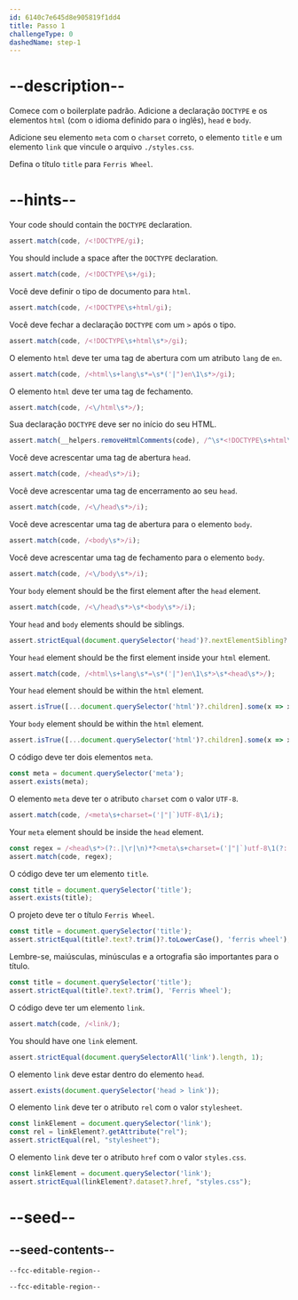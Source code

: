 ```yaml
---
id: 6140c7e645d8e905819f1dd4
title: Passo 1
challengeType: 0
dashedName: step-1
---
```


# --description--

Comece com o boilerplate padrão. Adicione a declaração `DOCTYPE` e os elementos `html` (com o idioma definido para o inglês), `head` e `body`.

Adicione seu elemento `meta` com o `charset` correto, o elemento `title` e um elemento `link` que vincule o arquivo `./styles.css`.

Defina o título `title` para `Ferris Wheel`.

# --hints--

Your code should contain the `DOCTYPE` declaration.

```js
assert.match(code, /<!DOCTYPE/gi);
```

You should include a space after the `DOCTYPE` declaration.

```js
assert.match(code, /<!DOCTYPE\s+/gi);
```

Você deve definir o tipo de documento para `html`.

```js
assert.match(code, /<!DOCTYPE\s+html/gi);
```

Você deve fechar a declaração `DOCTYPE` com um `>` após o tipo.

```js
assert.match(code, /<!DOCTYPE\s+html\s*>/gi);
```

O elemento `html` deve ter uma tag de abertura com um atributo `lang` de `en`.

```js
assert.match(code, /<html\s+lang\s*=\s*('|")en\1\s*>/gi);
```

O elemento `html` deve ter uma tag de fechamento.

```js
assert.match(code, /<\/html\s*>/);
```

Sua declaração `DOCTYPE` deve ser no início do seu HTML.

```js
assert.match(__helpers.removeHtmlComments(code), /^\s*<!DOCTYPE\s+html\s*>/i);
```

Você deve acrescentar uma tag de abertura `head`.

```js
assert.match(code, /<head\s*>/i);
```

Você deve acrescentar uma tag de encerramento ao seu `head`.

```js
assert.match(code, /<\/head\s*>/i);
```

Você deve acrescentar uma tag de abertura para o elemento `body`.

```js
assert.match(code, /<body\s*>/i);
```

Você deve acrescentar uma tag de fechamento para o elemento `body`.

```js
assert.match(code, /<\/body\s*>/i);
```

Your `body` element should be the first element after the `head` element.

```js
assert.match(code, /<\/head\s*>\s*<body\s*>/i);
```

Your `head` and `body` elements should be siblings.

```js
assert.strictEqual(document.querySelector('head')?.nextElementSibling?.localName, 'body');
```

Your `head` element should be the first element inside your `html` element.

```js
assert.match(code, /<html\s+lang\s*=\s*('|")en\1\s*>\s*<head\s*>/);
```

Your `head` element should be within the `html` element.

```js
assert.isTrue([...document.querySelector('html')?.children].some(x => x?.localName === 'head'));
```

Your `body` element should be within the `html` element.

```js
assert.isTrue([...document.querySelector('html')?.children].some(x => x?.localName === 'body'));
```

O código deve ter dois elementos `meta`.

```js
const meta = document.querySelector('meta');
assert.exists(meta);
```

O elemento `meta` deve ter o atributo `charset` com o valor `UTF-8`.

```js
assert.match(code, /<meta\s+charset=('|"|`)UTF-8\1/i);
```

Your `meta` element should be inside the `head` element.

```js
const regex = /<head\s*>(?:.|\r|\n)*?<meta\s+charset=('|"|`)utf-8\1(?:.|\r|\n)*?<\/head\s*>/i;
assert.match(code, regex);
```

O código deve ter um elemento `title`.

```js
const title = document.querySelector('title');
assert.exists(title);
```

O projeto deve ter o título `Ferris Wheel`.

```js
const title = document.querySelector('title');
assert.strictEqual(title?.text?.trim()?.toLowerCase(), 'ferris wheel');
```

Lembre-se, maiúsculas, minúsculas e a ortografia são importantes para o título.

```js
const title = document.querySelector('title');
assert.strictEqual(title?.text?.trim(), 'Ferris Wheel');
```

O código deve ter um elemento `link`.

```js
assert.match(code, /<link/);
```

You should have one `link` element.

```js
assert.strictEqual(document.querySelectorAll('link').length, 1);
```

O elemento `link` deve estar dentro do elemento `head`.

```js
assert.exists(document.querySelector('head > link'));
```

O elemento `link` deve ter o atributo `rel` com o valor `stylesheet`.

```js
const linkElement = document.querySelector('link');
const rel = linkElement?.getAttribute("rel");
assert.strictEqual(rel, "stylesheet");
```

O elemento `link` deve ter o atributo `href` com o valor `styles.css`.

```js
const linkElement = document.querySelector('link');
assert.strictEqual(linkElement?.dataset?.href, "styles.css");
```

# --seed--

## --seed-contents--

```html
--fcc-editable-region--

--fcc-editable-region--
```

```css

```
